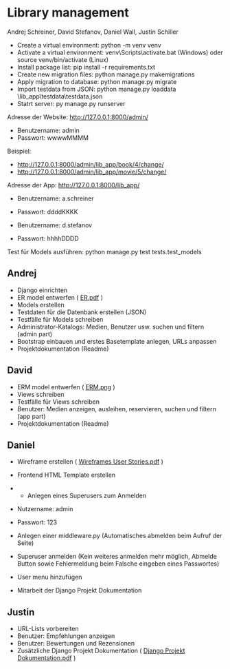 # Library management

Andrej Schreiner, David Stefanov, Daniel Wall, Justin Schiller

- Create a virtual environment: python -m venv venv
- Activate a virtual environment: venv\Scripts\activate.bat (Windows) oder source venv/bin/activate (Linux)
- Install package list: pip install -r requirements.txt
- Create new migration files: python manage.py makemigrations
- Apply migration to database: python manage.py migrate
- Import testdata from JSON: python manage.py loaddata \lib_app\testdata\testdata.json
- Statrt server: py manage.py runserver

Adresse der Website: http://127.0.0.1:8000/admin/
- Benutzername: admin
- Passwort: wwwwMMMM

Beispiel:
- http://127.0.0.1:8000/admin/lib_app/book/4/change/
- http://127.0.0.1:8000/admin/lib_app/movie/5/change/

Adresse der App: http://127.0.0.1:8000/lib_app/
- Benutzername: a.schreiner
- Passwort: ddddKKKK

- Benutzername: d.stefanov
- Passwort: hhhhDDDD

Test für Models ausführen: python manage.py test tests.test_models

## Andrej
- Django einrichten
- ER model entwerfen ( [ER.pdf](https://github.com/Dave200s1/Whlpf_Django_Project/blob/main/docs/db/ER.pdf) )
- Models erstellen
- Testdaten für die Datenbank erstellen (JSON)
- Testfälle für Models schreiben
- Administrator-Katalogs: Medien, Benutzer usw. suchen und filtern (admin part)
- Bootstrap einbauen und erstes Basetemplate anlegen, URLs anpassen
- Projektdokumentation (Readme)

## David
- ERM model entwerfen  ( [ERM.png](https://github.com/Dave200s1/Whlpf_Django_Project/blob/main/docs/db/ERM.png) )
- Views schreiben
- Testfälle für Views schreiben
- Benutzer: Medien anzeigen, ausleihen, reservieren, suchen und filtern (app part)
- Projektdokumentation (Readme)

## Daniel
- Wireframe erstellen  ( [Wireframes User Stories.pdf](https://github.com/Dave200s1/Whlpf_Django_Project/blob/main/docs/general/Wireframe%20User%20Storys.pdf) )
- Frontend HTML Template erstellen
- - Anlegen eines Superusers zum Anmelden
  
- Nutzername: admin
- Passwort: 123
- Anlegen einer middleware.py (Automatisches abmelden beim Aufruf der Seite)
- Superuser anmelden (Kein weiteres anmelden mehr möglich, Abmelde Button sowie Fehlermeldung beim Falsche eingeben eines Passwortes)
- User menu hinzufügen
- Mitarbeit der Django Projekt Dokumentation
## Justin
- URL-Lists vorbereiten
- Benutzer: Empfehlungen anzeigen
- Benutzer: Bewertungen und Rezensionen
- Zusätzliche Django Projekt Dokumentation ( [Django Projekt Dokumentation.pdf](https://github.com/Dave200s1/Whlpf_Django_Project/blob/main/docs/general/Django%20Projekt%20Dokumentation.pdf) )
